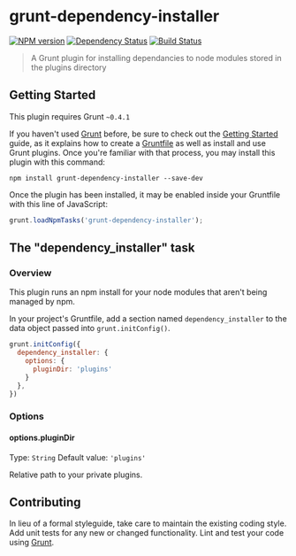 # grunt-dependency-installer

[![NPM version](https://badge.fury.io/js/grunt-dependency-installer.png)](http://badge.fury.io/js/grunt-dependency-installer)
[![Dependency Status](https://gemnasium.com/jking90/grunt-dependency-installer.png)](https://gemnasium.com/jking90/grunt-dependency-installer)
[![Build Status](https://travis-ci.org/jking90/grunt-dependency-installer.png?branch=master)](https://travis-ci.org/jking90/grunt-dependency-installer)

> A Grunt plugin for installing dependancies to node modules stored in the plugins directory

## Getting Started
This plugin requires Grunt `~0.4.1`

If you haven't used [Grunt](http://gruntjs.com/) before, be sure to check out the [Getting Started](http://gruntjs.com/getting-started) guide, as it explains how to create a [Gruntfile](http://gruntjs.com/sample-gruntfile) as well as install and use Grunt plugins. Once you're familiar with that process, you may install this plugin with this command:

```shell
npm install grunt-dependency-installer --save-dev
```

Once the plugin has been installed, it may be enabled inside your Gruntfile with this line of JavaScript:

```js
grunt.loadNpmTasks('grunt-dependency-installer');
```

## The "dependency_installer" task

### Overview
This plugin runs an npm install for your node modules that aren't being managed by npm.

In your project's Gruntfile, add a section named `dependency_installer` to the data object passed into `grunt.initConfig()`.

```js
grunt.initConfig({
  dependency_installer: {
    options: {
      pluginDir: 'plugins'
    }
  },
})
```

### Options

#### options.pluginDir
Type: `String`
Default value: `'plugins'`

Relative path to your private plugins.


## Contributing
In lieu of a formal styleguide, take care to maintain the existing coding style. Add unit tests for any new or changed functionality. Lint and test your code using [Grunt](http://gruntjs.com/).
